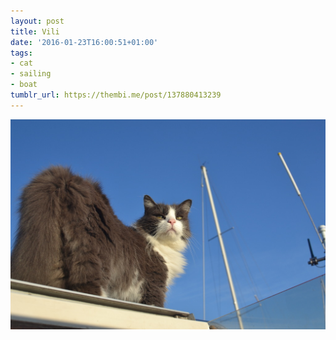 ```yaml
---
layout: post
title: Vili
date: '2016-01-23T16:00:51+01:00'
tags:
- cat
- sailing
- boat
tumblr_url: https://thembi.me/post/137880413239
---
```

 ![](/files/tumblr_o1cw0pBz0r1tq106bo1_1280.jpg)  
